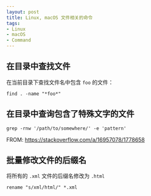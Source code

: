 ```yaml
---
layout: post
title: Linux, macOS 文件相关的命令
tags:
- Linux
- macOS
- Command
---
```


## 在目录中查找文件

在当前目录下查找文件名中包含 `foo` 的文件：

```
find . -name "*foo*"
```

## 在目录中查询包含了特殊文字的文件

```
grep -rnw '/path/to/somewhere/' -e 'pattern'
```

FROM: <https://stackoverflow.com/a/16957078/1778658>

## 批量修改文件的后缀名

将所有的 `.xml` 文件的后缀名修改为 `.html`

```
rename "s/xml/html/" *.xml
```
